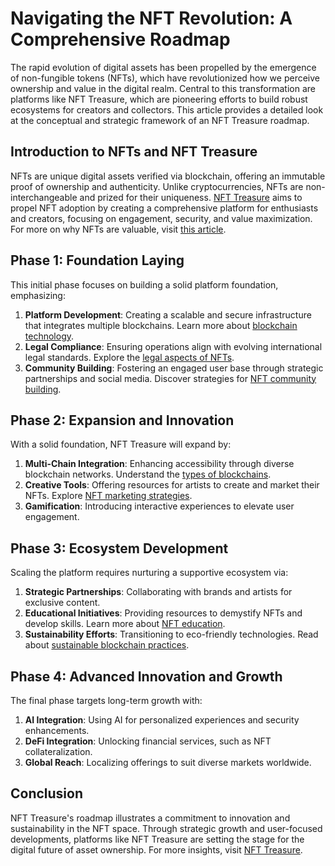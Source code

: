 # Navigating the NFT Revolution: A Comprehensive Roadmap

The rapid evolution of digital assets has been propelled by the emergence of non-fungible tokens (NFTs), which have revolutionized how we perceive ownership and value in the digital realm. Central to this transformation are platforms like NFT Treasure, which are pioneering efforts to build robust ecosystems for creators and collectors. This article provides a detailed look at the conceptual and strategic framework of an NFT Treasure roadmap.

## Introduction to NFTs and NFT Treasure

NFTs are unique digital assets verified via blockchain, offering an immutable proof of ownership and authenticity. Unlike cryptocurrencies, NFTs are non-interchangeable and prized for their uniqueness. [NFT Treasure](https://www.nfttreasure.com) aims to propel NFT adoption by creating a comprehensive platform for enthusiasts and creators, focusing on engagement, security, and value maximization. For more on why NFTs are valuable, visit [this article](https://www.license-token.com/wiki/why-are-nf-ts-valuable).

## Phase 1: Foundation Laying

This initial phase focuses on building a solid platform foundation, emphasizing:

1. **Platform Development**: Creating a scalable and secure infrastructure that integrates multiple blockchains. Learn more about [blockchain technology](https://www.license-token.com/wiki/what-is-blockchain).
2. **Legal Compliance**: Ensuring operations align with evolving international legal standards. Explore the [legal aspects of NFTs](https://www.license-token.com/wiki/legal-aspects-of-nf-ts).
3. **Community Building**: Fostering an engaged user base through strategic partnerships and social media. Discover strategies for [NFT community building](https://www.license-token.com/wiki/nft-community-building).

## Phase 2: Expansion and Innovation

With a solid foundation, NFT Treasure will expand by:

1. **Multi-Chain Integration**: Enhancing accessibility through diverse blockchain networks. Understand the [types of blockchains](https://www.license-token.com/wiki/types-of-blockchains).
2. **Creative Tools**: Offering resources for artists to create and market their NFTs. Explore [NFT marketing strategies](https://www.license-token.com/wiki/what-is-nft-marketing).
3. **Gamification**: Introducing interactive experiences to elevate user engagement.

## Phase 3: Ecosystem Development

Scaling the platform requires nurturing a supportive ecosystem via:

1. **Strategic Partnerships**: Collaborating with brands and artists for exclusive content.
2. **Educational Initiatives**: Providing resources to demystify NFTs and develop skills. Learn more about [NFT education](https://www.license-token.com/wiki/nft-for-beginners).
3. **Sustainability Efforts**: Transitioning to eco-friendly technologies. Read about [sustainable blockchain practices](https://www.license-token.com/wiki/sustainable-blockchain-practices).

## Phase 4: Advanced Innovation and Growth

The final phase targets long-term growth with:

1. **AI Integration**: Using AI for personalized experiences and security enhancements.
2. **DeFi Integration**: Unlocking financial services, such as NFT collateralization.
3. **Global Reach**: Localizing offerings to suit diverse markets worldwide.

## Conclusion

NFT Treasure's roadmap illustrates a commitment to innovation and sustainability in the NFT space. Through strategic growth and user-focused developments, platforms like NFT Treasure are setting the stage for the digital future of asset ownership. For more insights, visit [NFT Treasure](https://www.nfttreasure.com).